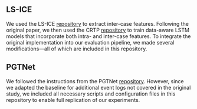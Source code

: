 ## LS-ICE
We used the LS-ICE [repository](https://github.com/bjornragu/LS-ICE) to extract inter-case features. Following the original paper, we then used the CRTP [repository](https://github.com/bjornragu/CRTP-LSTM) to train data-aware LSTM models that incorporate both intra- and inter-case features. To integrate the original implementation into our evaluation pipeline, we made several modifications—all of which are included in this repository. 

## PGTNet
We followed the instructions from the PGTNet [repository](https://github.com/keyvan-amiri/PGTNet). However, since we adapted the baseline for additional event logs not covered in the original study, we included all necessary scripts and configuration files in this repository to enable full replication of our experiments.
